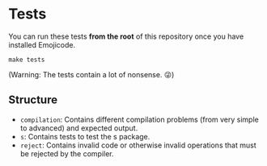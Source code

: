 # Tests

You can run these tests **from the root** of this repository once you have
installed Emojicode.

```
make tests
```

(Warning: The tests contain a lot of nonsense. 😜)

## Structure

- `compilation`: Contains different compilation problems (from very simple to
  advanced) and expected output.
- `s`: Contains tests to test the s package.
- `reject`: Contains invalid code or otherwise invalid operations that must be
  rejected by the compiler.
